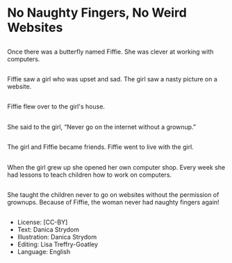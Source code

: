 # No Naughty Fingers, No Weird Websites

##
Once there was a
butterfly named Fiffie.
She was clever at
working with
computers.

##
Fiffie saw a girl who was
upset and sad.
The girl saw a nasty
picture on a website.

##
Fiffie flew over to the
girl's house.

##
She said to the girl,
“Never go on the
internet without a
grownup.”

##
The girl and Fiffie
became friends.
Fiffie went to live with
the girl.

##
When the girl grew up
she opened her own
computer shop.
Every week she had
lessons to teach
children how to work on
computers.

##
She taught the children
never to go on websites
without the permission
of grownups.
Because of Fiffie, the
woman never had
naughty fingers again!

##
* License: [CC-BY]
* Text: Danica Strydom
* Illustration: Danica Strydom
* Editing: Lisa Treffry-Goatley
* Language: English

